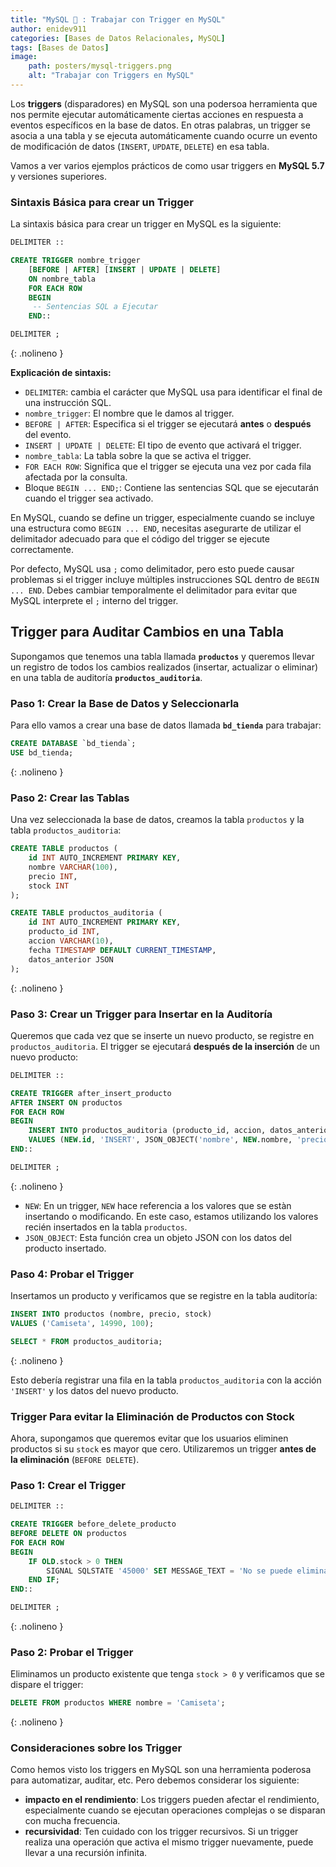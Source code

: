 ```yaml
---
title: "MySQL 🐬 : Trabajar con Trigger en MySQL"
author: enidev911
categories: [Bases de Datos Relacionales, MySQL]
tags: [Bases de Datos]
image:
    path: posters/mysql-triggers.png
    alt: "Trabajar con Triggers en MySQL"
---
```


Los **triggers** (disparadores) en MySQL son una podersoa herramienta que nos permite ejecutar automáticamente ciertas acciones en respuesta a eventos específicos en la base de datos. En otras palabras, un trigger se asocia a una tabla y se ejecuta automáticamente cuando ocurre un evento de modificación de datos (`INSERT`, `UPDATE`, `DELETE`) en esa tabla.

Vamos a ver varios ejemplos prácticos de como usar triggers en **MySQL 5.7** y versiones superiores.

### **Sintaxis Básica para crear un Trigger**

La sintaxis básica para crear un trigger en MySQL es la siguiente:

```sql
DELIMITER ::

CREATE TRIGGER nombre_trigger
    [BEFORE | AFTER] [INSERT | UPDATE | DELETE]
    ON nombre_tabla
    FOR EACH ROW
    BEGIN
     -- Sentencias SQL a Ejecutar
    END::

DELIMITER ;
```
{: .nolineno }

**Explicación de sintaxis:**

- `DELIMITER`: cambia el carácter que MySQL usa para identificar el final de una instrucción SQL.
- `nombre_trigger`: El nombre que le damos al trigger.
- `BEFORE | AFTER`: Especifica si el trigger se ejecutará **antes** o **después** del evento.
- `INSERT | UPDATE | DELETE`: El tipo de evento que activará el trigger.
- `nombre_tabla`: La tabla sobre la que se activa el trigger.
- `FOR EACH ROW`: Significa que el trigger se ejecuta una vez por cada fila afectada por la consulta.
- Bloque `BEGIN ... END;`: Contiene las sentencias SQL que se ejecutarán cuando el trigger sea activado.

En MySQL, cuando se define un trigger, especialmente cuando se incluye una estructura como `BEGIN ... END`, necesitas asegurarte de utilizar el delimitador adecuado para que el código del trigger se ejecute correctamente.

Por defecto, MySQL usa `;` como delimitador, pero esto puede causar problemas si el trigger incluye múltiples instrucciones SQL dentro de `BEGIN ... END`. Debes cambiar temporalmente el delimitador para evitar que MySQL interprete el `;` interno del trigger.


## **Trigger para Auditar Cambios en una Tabla**

Supongamos que tenemos una tabla llamada **`productos`** y queremos llevar un registro de todos los cambios realizados (insertar, actualizar o eliminar) en una tabla de auditoría **`productos_auditoria`**.

### **Paso 1: Crear la Base de Datos y Seleccionarla**

Para ello vamos a crear una base de datos llamada **`bd_tienda`** para trabajar:

```sql
CREATE DATABASE `bd_tienda`;
USE bd_tienda;
```
{: .nolineno }

### **Paso 2: Crear las Tablas**

Una vez seleccionada la base de datos, creamos la tabla `productos` y la tabla `productos_auditoria`:

```sql
CREATE TABLE productos (
    id INT AUTO_INCREMENT PRIMARY KEY,
    nombre VARCHAR(100),
    precio INT,
    stock INT
);

CREATE TABLE productos_auditoria (
    id INT AUTO_INCREMENT PRIMARY KEY,
    producto_id INT,
    accion VARCHAR(10),
    fecha TIMESTAMP DEFAULT CURRENT_TIMESTAMP,
    datos_anterior JSON
);
```
{: .nolineno }

### **Paso 3: Crear un Trigger para Insertar en la Auditoría**

Queremos que cada vez que se inserte un nuevo producto, se registre en `productos_auditoria`. El trigger se ejecutará **después de la inserción** de un nuevo producto:

```sql
DELIMITER ::

CREATE TRIGGER after_insert_producto
AFTER INSERT ON productos
FOR EACH ROW
BEGIN
    INSERT INTO productos_auditoria (producto_id, accion, datos_anterior)
    VALUES (NEW.id, 'INSERT', JSON_OBJECT('nombre', NEW.nombre, 'precio', NEW.precio,'stock', NEW.stock));
END::

DELIMITER ;
```
{: .nolineno }

- `NEW`: En un trigger, `NEW` hace referencia a los valores que se estàn insertando o modificando. En este caso, estamos utilizando los valores recién insertados en la tabla `productos`.
- `JSON_OBJECT`: Esta función crea un objeto JSON con los datos del producto insertado.

### **Paso 4: Probar el Trigger**

Insertamos un producto y verificamos que se registre en la tabla auditoría:

```sql
INSERT INTO productos (nombre, precio, stock) 
VALUES ('Camiseta', 14990, 100);

SELECT * FROM productos_auditoria;
```
{: .nolineno }

Esto debería registrar una fila en la tabla `productos_auditoria` con la acción `'INSERT'` y los datos del nuevo producto.

### **Trigger Para evitar la Eliminación de Productos con Stock**

Ahora, supongamos que queremos evitar que los usuarios eliminen productos si su `stock` es mayor que cero. Utilizaremos un trigger **antes de la eliminación** (`BEFORE DELETE`).

### **Paso 1: Crear el Trigger**

```sql
DELIMITER ::

CREATE TRIGGER before_delete_producto
BEFORE DELETE ON productos
FOR EACH ROW
BEGIN
    IF OLD.stock > 0 THEN
        SIGNAL SQLSTATE '45000' SET MESSAGE_TEXT = 'No se puede eliminar el producto con stock disponible';
    END IF;
END::

DELIMITER ;
```
{: .nolineno }

### **Paso 2: Probar el Trigger**

Eliminamos un producto existente que tenga `stock > 0` y verificamos que se dispare el trigger:

```sql
DELETE FROM productos WHERE nombre = 'Camiseta';
```
{: .nolineno }


### **Consideraciones sobre los Trigger**

Como hemos visto los triggers en MySQL son una herramienta poderosa para automatizar, auditar, etc. Pero debemos considerar los siguiente:

- **impacto en el rendimiento**: Los triggers pueden afectar el rendimiento, especialmente cuando se ejecutan operaciones complejas o se disparan con mucha frecuencia.
- **recursividad**: Ten cuidado con los trigger recursivos. Si un trigger realiza una operación que activa el mismo trigger nuevamente, puede llevar a una recursión infinita.

